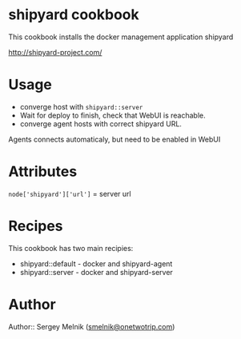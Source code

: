 # shipyard cookbook

This cookbook installs the docker management application shipyard

http://shipyard-project.com/

# Usage

- converge host with ```shipyard::server```
- Wait for deploy to finish, check that WebUI is reachable.
- converge agent hosts with correct shipyard URL.

Agents connects automaticaly, but need to be enabled in WebUI

# Attributes

```node['shipyard']['url']``` = server url

# Recipes

This cookbook has two main recipies:

- shipyard::default - docker and shipyard-agent
- shipyard::server  - docker and shipyard-server

# Author

Author:: Sergey Melnik (smelnik@onetwotrip.com)
